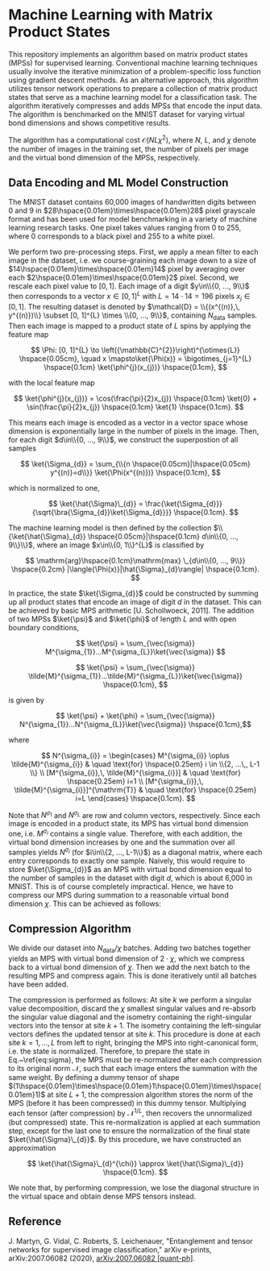 # Machine Learning with Matrix Product States
This repository implements an algorithm based on matrix product states (MPSs) for supervised learning. Conventional machine learning techniques usually involve the iterative minimization of a problem-specific loss function using gradient descent methods. As an alternative approach, this algorithm utilizes tensor network operations to prepare a collection of matrix product states that serve as a machine learning model for a classification task. The algorithm iteratively compresses and adds MPSs that encode the input data. The algorithm is benchmarked on the MNIST dataset for varying virtual bond dimensions and shows competitive results.

The algorithm has a computational cost $\mathcal{O}(N L \chi^{2})$, where $N$, $L$, and $\chi$ denote the number of images in the training set, the number of pixels per image and the virtual bond dimension of the MPSs, respectively.

## Data Encoding and ML Model Construction

The MNIST dataset contains 60,000 images of handwritten digits between 0 and 9 in $28\hspace{0.01em}\times\hspace{0.01em}28$ pixel grayscale format and has been used for model benchmarking in a variety of machine learning research tasks. One pixel takes values ranging from 0 to 255, where 0 corresponds to a black pixel and 255 to a white pixel.

We perform two pre-processing steps. First, we apply a mean filter to each image in the dataset, i.e. we course-graining each image down to a size of $14\hspace{0.01em}\times\hspace{0.01em}14$ pixel by averaging over each $2\hspace{0.01em}\times\hspace{0.01em}2$ pixel. Second, we rescale each pixel value to $[0, 1]$. Each image of a digit $y\in\\{0, ..., 9\\}$ then corresponds to a vector $x\in[0, 1]^{L}$ with $L = 14\cdot14 = 196$ pixels $x_{j}\in[0, 1]$. The resulting dataset is denoted by $\mathcal{D} = \\{(x^{(n)},\, y^{(n)})\\} \subset [0, 1]^{L} \times \\{0, ..., 9\\}$, containing $N_{\text{data}}$ samples.
Then each image is mapped to a product state of $L$ spins by applying the feature map

  $$ \Phi: [0, 1]^{L} \to \left({\mathbb{C}^{2}}\right)^{\otimes{L}} \hspace{0.05cm}, \quad x \mapsto\ket{\Phi(x)} = \bigotimes_{j=1}^{L}  \hspace{0.1cm} \ket{\phi^{j}(x_{j})} \hspace{0.1cm}, $$

with the local feature map

  $$ \ket{\phi^{j}(x_{j})} = \cos(\frac{\pi}{2}x_{j}) \hspace{0.1cm} \ket{0} + \sin(\frac{\pi}{2}x_{j}) \hspace{0.1cm} \ket{1} \hspace{0.1cm}. $$

This means each image is encoded as a vector in a vector space whose dimension is exponentially large in the number of pixels in the image. Then, for each digit $d\in\\{0, ..., 9\\}$, we construct the superpostion of all samples

  $$ \ket{\Sigma_{d}} = \sum_{\\{n \hspace{0.05cm}|\hspace{0.05cm} y^{(n)}=d\\}} \ket{\Phi(x^{(n)})} \hspace{0.1cm}, $$

which is normalized to one,

  $$ \ket{\hat{\Sigma}\_{d}} = \frac{\ket{\Sigma_{d}}}{\sqrt{\bra{\Sigma_{d}}\ket{\Sigma_{d}}}} \hspace{0.1cm}. $$

The machine learning model is then defined by the collection $\\{\ket{\hat{\Sigma}_{d}} \hspace{0.05cm}|\hspace{0.1cm} d\in\\{0, ..., 9\\}\\}$, where an image $x\in\\{0, 1\\}^{L}$ is classified by
  
  $$ \mathrm{arg}\hspace{0.1cm}\mathrm{max} \_{d\in\\{0, ..., 9\\}} \hspace{0.2cm} |\langle{\Phi(x)}|\hat{\Sigma}_{d}\rangle| \hspace{0.1cm}. $$

In practice, the state $\ket{\Sigma_{d}}$ could be constructed by summing up all product states that encode an image of digit $d$ in the dataset. This can be achieved by basic MPS arithmetic [U. Schollwoeck, 2011]. The addition of two MPSs $\ket{\psi}$ and $\ket{\phi}$ of length $L$ and with open boundary conditions,

  $$ \ket{\psi} = \sum_{\vec{\sigma}} M^{\sigma_{1}}...M^{\sigma_{L}}\ket{\vec{\sigma}} $$
  
  $$ \ket{\psi} = \sum_{\vec{\sigma}} \tilde{M}^{\sigma_{1}}...\tilde{M}^{\sigma_{L}}\ket{\vec{\sigma}} \hspace{0.1cm}, $$

is given by

  $$ \ket{\psi} + \ket{\phi} = \sum_{\vec{\sigma}} N^{\sigma_{1}}...N^{\sigma_{L}}\ket{\vec{\sigma}} \hspace{0.1cm},$$

where

$$ N^{\sigma_{i}} =
\begin{cases}
    M^{\sigma_{i}} \oplus \tilde{M}^{\sigma_{i}} & \quad \text{for} \hspace{0.25em} i \in \\{2, ...\,, L-1 \\} \\
    [M^{\sigma_{i}},\, \tilde{M}^{\sigma_{i}}] & \quad \text{for} \hspace{0.25em} i=1 \\
    [M^{\sigma_{i}},\, \tilde{M}^{\sigma_{i}}]^{\mathrm{T}} & \quad \text{for} \hspace{0.25em} i=L
\end{cases} \hspace{0.1cm}. $$

Note that $N^{\sigma_{1}}$ and $N^{\sigma_{L}}$ are row and column vectors, respectively. Since each image is encoded in a product state, its MPS has virtual bond dimension one, i.e. $M^{\sigma_{i}}$ contains a single value. Therefore, with each addition, the virtual bond dimension increases by one and the summation over all samples yields $N^{\sigma_{i}}$ (for $i\in\\{2, ..., L-1\\}$) as a diagonal matrix, where each entry corresponds to exactly one sample. Naively, this would require to store $\ket{\Sigma_{d}}$ as an MPS with virtual bond dimension equal to the number of samples in the dataset with digit $d$, which is about 6,000 in MNIST. This is of course completely impractical. Hence, we have to compress our MPS during summation to a reasonable virtual bond dimension $\chi$. This can be achieved as follows:

## Compression Algorithm

We divide our dataset into $N_{\text{data}}/\chi$ batches. Adding two batches together yields an MPS with virtual bond dimension of $2\cdot\chi$, which we compress back to a virtual bond dimension of $\chi$. Then we add the next batch to the resulting MPS and compress again. This is done iteratively until all batches have been added.

The compression is performed as follows: At site $k$ we perform a singular value decomposition, discard the $\chi$ smallest singular values and re-absorb the singular value diagonal and the isometry containing the right-singular vectors into the tensor at site $k+1$. The isometry containing the left-singular vectors defines the updated tensor at site $k$. This procedure is done at each site $k = 1, ..., L$ from left to right, bringing the MPS into right-canonical form, i.e. the state is normalized. Therefore, to prepare the state in Eq.~\ref{eq:sigma}, the MPS must be re-normalized after each compression to its original norm $\mathcal{N}$, such that each image enters the summation with the same weight. By defining a dummy tensor of shape $(1\hspace{0.01em}\times\hspace{0.01em}1\hspace{0.01em}\times\hspace{0.01em}1)$ at site $L+1$, the compression algorithm stores the norm of the MPS (before it has been compressed) in this dummy tensor. Multiplying each tensor (after compression) by $\mathcal{N}^{1/L}$, then recovers the unnormalized (but compressed) state. This re-normalization is applied at each summation step, except for the last one to ensure the normalization of the final state $\ket{\hat{\Sigma}\_{d}}$. By this procedure, we have constructed an approximation

  $$ \ket{\hat{\Sigma}\_{d}^{\chi}} \approx \ket{\hat{\Sigma}\_{d}} \hspace{0.1cm}. $$

We note that, by performing compression, we lose the diagonal structure in the virtual space and obtain dense MPS tensors instead.

## Reference

J. Martyn, G. Vidal, C. Roberts, S. Leichenauer, "Entanglement and tensor networks for supervised image classification," arXiv e-prints, arXiv:2007.06082 (2020), [arXiv:2007.06082 [quant-ph]](https://arxiv.org/abs/2007.06082).
